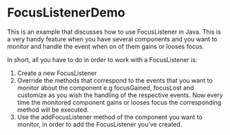 # FocusListenerDemo #

This is an example that discusses how to use FocusListener in Java. This is a very handy feature when you have several components and you want to monitor and handle the event when on of them gains or looses focus.

In short, all you have to do in order to work with a FocusListener is:

1) Create a new FocusListener
2) Override the methods that correspond to the events that you want to monitor about the component e.g focusGained, focusLost and customize as you wish the handling of the respective events. Now every time the monitored component gains or looses focus the corresponding method will be executed.
3) Use the addFocusListener method of the component you want to monitor, in order to add the FocusListener you’ve created.